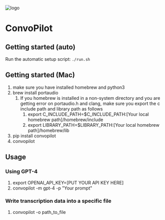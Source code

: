 
![logo](https://github.com/zhang123cnn/convopilot/blob/main/logo.jpg?raw=true)


# ConvoPilot


## Getting started (auto)

Run the automatic setup script:
`./run.sh`

## Getting started (Mac)
1. make sure you have installed homebrew and python3
1. brew install portaudio
    1. If you homebrew is installed in a non-system directory and you are getting error on portaudio.h and clang, make sure you export the c include path and library path as follows
        1. export C_INCLUDE_PATH=$C_INCLUDE_PATH:[Your local homebrew path]/homebrew/include
        1. export LIBRARY_PATH=$LIBRARY_PATH:[Your local homebrew path]/homebrew/lib
1. pip install convopilot
1. convopilot

## Usage
### Using GPT-4
1. export OPENAI_API_KEY=[PUT YOUR API KEY HERE]
1. convopilot -m gpt-4 -p "Your prompt"

### Write transcription data into a specific file
1. convopilot -o path_to_file 
